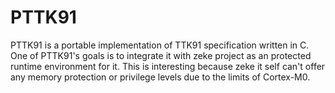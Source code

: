PTTK91
======

PTTK91 is a portable implementation of TTK91 specification written in C. One of
PTTK91's goals is to integrate it with zeke project as an protected runtime
environment for it. This is interesting because zeke it self can't offer any
memory protection or privilege levels due to the limits of Cortex-M0.
